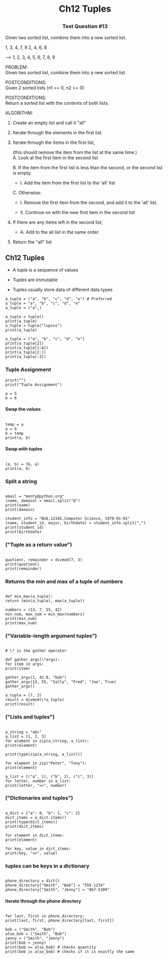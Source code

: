 # <p align="center"> Ch12 Tuples

### <p align="center">Test Question #13

Given two sorted list, combine them into a new sorted list.

1, 3, 4, 7, 9
2, 4, 6, 8

--> 1, 2, 3, 4, 5, 6, 7, 8, 9

PROBLEM:  
Given two sorted list, combine them into a new sorted list.

POSTCONDITIONS:  
Given 2 sorted lists (n1 >= 0, n2 >= 0)

POSTCONDITIONS:  
Return a sorted list with the contents of both lists.

ALGORITHM:

1. Create an empty list and call it "all"

2. Iterate through the elements in the first list.

3. Iterate through the items in the first list,

   (this should remove the item from the list at the same time.)  
    A. Look at the first item in the second list

   B. If the item from the first list is less than the second,
   or the second list is empty.

   - I. Add the item from the first list to the 'all' list

   C. Otherwise:

   - I. Remove the first item from the second,
     and add it to the 'all' list.

   - II. Continue on with the new first item in the second list

4. If there are any items left in the second list,

   - A. Add to the all list in the same order.

5. Return the "all" list

## Ch12 Tuples

- A tuple is a sequence of values

- Tuples are immutable

- Tuples usually store data of different data types

```{python}
a_tuple = ("a", "b", "c", "d", "e") # Preferred
a_tuple = "a", "b", "c", "d", "e"
a_tuple = ("a",)

a_tuple = tuple()
print(a_tuple)
a_tuple = tuple("lupins")
print(a_tuple)

a_tuple = ("a", "b", "c", "d", "e")
print(a_tuple[2])
print(a_tuple[1:4])
print(a_tuple[2:])
print(a_tuple[:3])
```

### Tuple Assignment

```{python}
print("")
print("Tuple Assignment")

a = 5
b = 6
```

#### Swap the values

```{python}

temp = a
a = b
b = temp
print(a, b)
```

#### Swap with tuples

```{python}

(a, b) = (b, a)
print(a, b)
```

### Split a string

```{python}

email = "monty@python.org"
(name, domain) = email.split("@")
print(name)
print(domain)

student_info = "Bob,12345,Computer Science, 1970-01-01"
(name, student_id, major, birthdate) = student_info.split(",")
print(student_id)
print(birthdate)
```

### ("Tuple as a return value")

```{python}

quotient, remainder = divmod(7, 3)
print(quotient)
print(remainder)
```

### Returns the min and max of a tuple of numbers

```{python}

def min_max(a_tuple):
return (min(a_tuple), max(a_tuple))

numbers = (13, 7, 55, 42)
min_num, max_num = min_max(numbers)
print(min_num)
print(max_num)
```

### ("Variable-length argument tuples")

```{python}

# \* is the gather operator

def gather_args(\*args):
for item in args:
print(item)

gather_args(1, 42.0, "bob")
gather_args(13, 55, "Sally", "Fred", "Joe", True)
gather_args()

a_tuple = (7, 3)
result = divmod(\*a_tuple)
print(result)
```

### ("Lists and tuples")

```{python}

a_string = "abc"
a_list = [1, 2, 3]
for element in zip(a_string, a_list):
print(element)

print(type(zip(a_string, a_list)))

for element in zip("Peter", "Tony"):
print(element)

a_list = [("a", 1), ("b", 2), ("c", 3)]
for letter, number in a_list:
print(letter, "=>", number)
```

### ("Dictionaries and tuples")

```{python}

a_dict = {"a": 0, "b": 1, "c": 2}
dict_items = a_dict.items()
print(type(dict_items))
print(dict_items)

for element in dict_items:
print(element)

for key, value in dict_items:
print(key, "=>", value)
```

### tuples can be keys in a dictionary

```{python}

phone_directory = dict()
phone_directory["Smith", "Bob"] = "555-1234"
phone_directory["Smith", "Jenny"] = "867-5309"
```

#### Iterate through the phone directory

```{python}

for last, first in phone_directory:
print(last, first, phone_directory[last, first])

bob = ("Smith", "Bob")
also_bob = ("Smith", "Bob")
jenny = ("Smith", "Jenny")
print(bob < jenny)
print(bob == also_bob) # checks quantity
print(bob is also_bob) # checks if it is exactly the same
```
